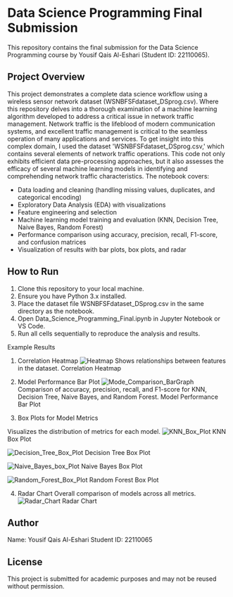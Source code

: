 # Data Science Programming Final Submission
This repository contains the final submission for the Data Science Programming course by Yousif Qais Al-Eshari (Student ID: 22110065).

## Project Overview
This project demonstrates a complete data science workflow using a wireless sensor network dataset (WSNBFSFdataset_DSprog.csv). Where this repository delves into a thorough examination of a machine learning algorithm developed to address a critical issue in network traffic management. Network traffic is the lifeblood of modern communication systems, and excellent traffic management is critical to the seamless operation of many applications and services. To get insight into this complex domain, I used the dataset 'WSNBFSFdataset_DSprog.csv,' which contains several elements of network traffic operations. This code not only exhibits efficient data pre-processing approaches, but it also assesses the efficacy of several machine learning models in identifying and comprehending network traffic characteristics.
The notebook covers:

- Data loading and cleaning (handling missing values, duplicates, and categorical encoding)
- Exploratory Data Analysis (EDA) with visualizations
- Feature engineering and selection
- Machine learning model training and evaluation (KNN, Decision Tree, Naive Bayes, Random Forest)
- Performance comparison using accuracy, precision, recall, F1-score, and confusion matrices
- Visualization of results with bar plots, box plots, and radar 

## How to Run
1. Clone this repository to your local machine.
2. Ensure you have Python 3.x installed.
3. Place the dataset file WSNBFSFdataset_DSprog.csv in the same directory as the notebook.
4. Open Data_Science_Programming_Final.ipynb in Jupyter Notebook or VS Code.
5. Run all cells sequentially to reproduce the analysis and results.

Example Results
1. Correlation Heatmap
![Heatmap](HeatMap.png)
Shows relationships between features in the dataset. Correlation Heatmap

2. Model Performance Bar Plot
![Mode_Comparison_BarGraph](BarGraph.png)
Comparison of accuracy, precision, recall, and F1-score for KNN, Decision Tree, Naive Bayes, and Random Forest. Model Performance Bar Plot

3. Box Plots for Model Metrics

Visualizes the distribution of metrics for each model. 
![KNN_Box_Plot](KNN_Box_Plot.png)
KNN Box Plot 

![Decision_Tree_Box_Plot](Decision_Tree_Box_Plot.png)
Decision Tree Box Plot 

![Naive_Bayes_box_Plot](Decision_Tree_Box_Plot.png)
Naive Bayes Box Plot 

![Random_Forest_Box_Plot](Random_Forest_Box_Plot.png)
Random Forest Box Plot

4. Radar Chart
Overall comparison of models across all metrics. 
![Radar_Chart](Radar_Chart.png)
Radar Chart

## Author
Name: Yousif Qais Al-Eshari
Student ID: 22110065

## License
This project is submitted for academic purposes and may not be reused without permission.

